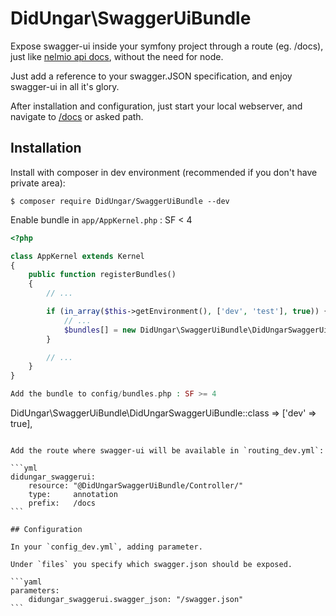 # DidUngar\SwaggerUiBundle

Expose swagger-ui inside your symfony project through a route (eg. /docs), just like [nelmio api docs](https://github.com/nelmio/NelmioApiDocBundle), without the need for node.

Just add a reference to your swagger.JSON specification, and enjoy swagger-ui in all it's glory.

After installation and configuration, just start your local webserver, and navigate to [/docs](http://127.0.0.1:8000/docs) or asked path.

## Installation

Install with composer in dev environment (recommended if you don't have private area):

`$ composer require DidUngar/SwaggerUiBundle --dev`

Enable bundle in `app/AppKernel.php` : SF < 4
```php
<?php

class AppKernel extends Kernel
{
    public function registerBundles()
    {
        // ...

        if (in_array($this->getEnvironment(), ['dev', 'test'], true)) {
            // ...
            $bundles[] = new DidUngar\SwaggerUiBundle\DidUngarSwaggerUiBundle();
        }

        // ...
    }
}

Add the bundle to config/bundles.php : SF >= 4
```
DidUngar\SwaggerUiBundle\DidUngarSwaggerUiBundle::class => ['dev' => true],
``````

Add the route where swagger-ui will be available in `routing_dev.yml`:

```yml
didungar_swaggerui:
    resource: "@DidUngarSwaggerUiBundle/Controller/"
    type:     annotation
    prefix:   /docs
```

## Configuration

In your `config_dev.yml`, adding parameter.

Under `files` you specify which swagger.json should be exposed.

```yaml
parameters:
    didungar_swaggerui.swagger_json: "/swagger.json"
```
